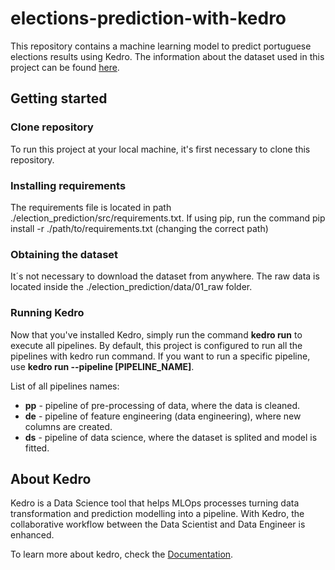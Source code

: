 # elections-prediction-with-kedro
This repository contains a machine learning model to predict portuguese elections results using Kedro.
The information about the dataset used in this project can be found [here](https://archive.ics.uci.edu/ml/datasets/Real-time+Election+Results%3A+Portugal+2019).

## Getting started

### Clone repository
To run this project at your local machine, it's first necessary to clone this repository.

### Installing requirements
The requirements file is located in path ./election_prediction/src/requirements.txt.
If using pip, run the command pip install -r ./path/to/requirements.txt (changing the correct path)

### Obtaining the dataset
It´s not necessary to download the dataset from anywhere. The raw data is located inside the ./election_prediction/data/01_raw folder.

### Running Kedro
Now that you've installed Kedro, simply run the command <b>kedro run</b> to execute all pipelines.
By default, this project is configured to run all the pipelines with kedro run command.
If you want to run a specific pipeline, use <b>kedro run --pipeline [PIPELINE_NAME]</b>.

List of all pipelines names:
- <b>pp</b> - pipeline of pre-processing of data, where the data is cleaned.
- <b>de</b> - pipeline of feature engineering (data engineering), where new columns are created.
- <b>ds</b> - pipeline of data science, where the dataset is splited and model is fitted.

## About Kedro

Kedro is a Data Science tool that helps MLOps processes turning data transformation and prediction modelling into a pipeline. With Kedro, the collaborative workflow between the Data Scientist and Data Engineer is enhanced.

To learn more about kedro, check the [Documentation](https://kedro.readthedocs.io/en/stable/).
